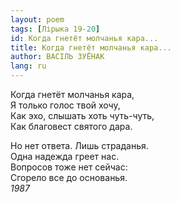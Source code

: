 ```yaml
---
layout: poem
tags: [Лірыка 19-20]
id: Когда гнетёт молчанья кара...
title: Когда гнетёт молчанья кара...
author: ВАСІЛЬ ЗУЁНАК
lang: ru
---
```



Когда гнетёт молчанья кара,  
Я только голос твой хочу,  
Как эхо, слышать хоть чуть-чуть,  
Как благовест святого дара.  

Но нет ответа. Лишь страданья.  
Одна надежда греет нас.  
Вопросов тоже нет сейчас:  
Сгорело все до основанья.  
*1987*  
